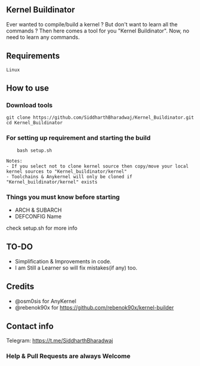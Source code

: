 ## Kernel Buildinator

Ever wanted to compile/build a kernel ? But don't want to learn all the commands ?
Then here comes a tool for you "Kernel Buildinator". Now, no need to learn any commands.

## Requirements
    Linux

## How to use

### Download tools
```
git clone https://github.com/SiddharthBharadwaj/Kernel_Buildinator.git
cd Kernel_Buildinator
```
### For setting up requirement and starting the build

```
    bash setup.sh
```
```
Notes:
- If you select not to clone kernel source then copy/move your local kernel sources to "Kernel_buildinator/kernel"
- Toolchains & Anykernel will only be cloned if "Kernel_buildinator/kernel" exists
```

### Things you must know before starting

- ARCH & SUBARCH
- DEFCONFIG Name

check setup.sh for more info

## TO-DO

- Simplification & Improvements in code.
- I am Still a Learner so will fix mistakes(if any) too.

## Credits

- @osm0sis for AnyKernel
- @rebenok90x for https://github.com/rebenok90x/kernel-builder

## Contact info
Telegram: https://t.me/SiddharthBharadwaj

### Help & Pull Requests are always Welcome
